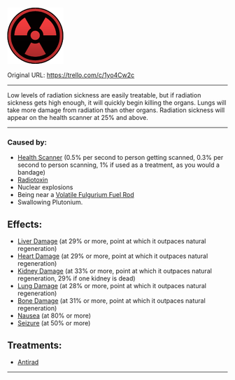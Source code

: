 ![radiationsickness (1).png\|200](./Radiation%20Sickness%20-%20Attachments/6718845db30472d958dd7b69.png)

Original URL: https://trello.com/c/1yo4Cw2c

---

Low levels of radiation sickness are easily treatable, but if radiation sickness gets high enough, it will quickly begin killing the organs. Lungs will take more damage from radiation than other organs. Radiation sickness will appear on the health scanner at 25% and above.

---

### Caused by:

- [Health Scanner](../Items/Health%20Scanner.md) (0.5% per second to person getting scanned, 0.3% per second to person scanning, 1% if used as a treatment, as you would a bandage)
- [Radiotoxin](https://barotraumagame.com/wiki/Radiotoxin "‌")
- Nuclear explosions
- Being near a [Volatile Fulgurium Fuel Rod](https://barotraumagame.com/wiki/Volatile_Fulgurium_Fuel_Rod "‌")
- Swallowing Plutonium.

## Effects:

- [Liver Damage](Liver%20Damage.md) (at 29% or more, point at which it outpaces natural regeneration)
- [Heart Damage](../Heart/Heart%20Damage.md) (at 29% or more, point at which it outpaces natural regeneration)
- [Kidney Damage](Kidney%20Damage.md) (at 33% or more, point at which it outpaces natural regeneration, 29% if one kidney is dead)
- [Lung Damage](../Lungs/Lung%20Damage.md) (at 28% or more, point at which it outpaces natural regeneration)
- [Bone Damage](../Bones/Bone%20Damage.md) (at 31% or more, point at which it outpaces natural regeneration)
- [Nausea](../Symptoms/Nausea.md) (at 80% or more)
- [Seizure](../Head_Brain/Seizure.md) (at 50% or more)

## Treatments:

- [Antirad](https://barotraumagame.com/wiki/Antirad "‌")

---

